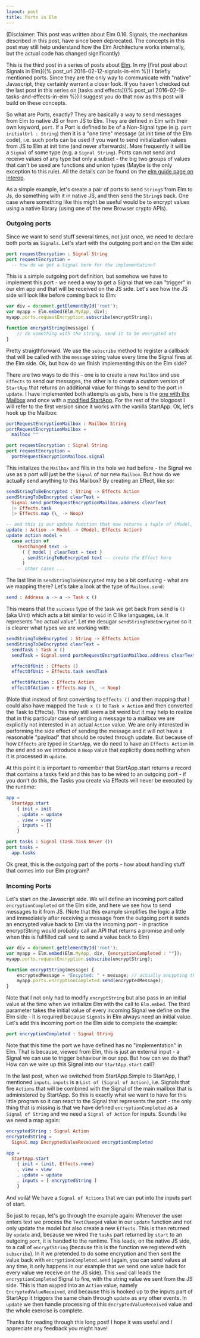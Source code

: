 ```yaml
---
layout: post
title: Ports in Elm
---
```

(Disclaimer: This post was written about Elm 0.16. Signals, the mechanism described in this post, have since been deprecated. The concepts in this post may still help understand how the Elm Architecture works internally, but the actual code has changed significantly)

This is the third post in a series of posts about [Elm](http://elm-lang.org/). In my [first post about Signals in Elm]({% post_url 2016-02-12-signals-in-elm %}) I briefly mentioned ports. Since they are the only way to communicate with "native" Javascript, they certainly warrant a closer look. If you haven't checked out the last post in this series on [tasks and effects]({% post_url 2016-02-19-tasks-and-effects-in-elm %}) I suggest you do that now as this post will build on these concepts.

So what are Ports, exactly? They are basically a way to send messages from Elm to native JS or from JS to Elm. They are defined in Elm with their own keyword, `port`. If a Port is defined to be of a Non-Signal type (e.g. `port initialUrl : String`) then it is a "one time" message (at init time of the Elm code), i.e. such ports can be used if you want to send initialization values from JS to Elm at init time (and never afterwards). More frequently it will be a `Signal` of some type (e.g. a `Signal String`). Ports can not send and receive values of any type but only a subset - the big two groups of values that can't be used are functions and union types (Maybe is the only exception to this rule). All the details can be found on the [elm guide page on interop](http://elm-lang.org/guide/interop).

As a simple example, let's create a pair of ports to send `String`s from Elm to Js, do something with it in native JS, and then send the `String`s back. One case where something like this might be useful would be to encrypt values using a native library (using one of the new Browser crypto APIs).

### Outgoing ports

Since we want to send stuff several times, not just once, we need to declare both ports as `Signals`. Let's start with the outgoing port and on the Elm side:

```elm
port requestEncryption : Signal String
port requestEncryption =
  -- how do we get a Signal here for the implementation?
```

This is a simple outgoing port definition, but somehow we have to implement this port - we need a way to get a Signal that we can "trigger" in our elm app and that will be received on the JS side. Let's see how the JS side will look like before coming back to Elm:

```javascript
var div = document.getElementById('root');
var myapp = Elm.embed(Elm.MyApp, div);
myapp.ports.requestEncryption.subscribe(encryptString);

function encryptString(message) {
    // do something with the string, send it to be encrypted etc
}
```

Pretty straigthforward. We use the `subscribe` method to register a callback that will be called with the `message` string value every time the Signal fires at the Elm side. Ok, but how do we finish implementing this on the Elm side?

There are two ways to do this - one is to create a new `Mailbox` and use `Effects` to send our messages, the other is to create a custom version of `StartApp` that returns an additional value for things to send to the port in `update`. I have implemented both attempts as gists, here is the [one with the Mailbox](https://gist.github.com/danyx23/e42ceedaccf0c4a556b8) and once with a [modified StartApp](https://gist.github.com/danyx23/6004778b9322dc716373). For the rest of the blogpost I will refer to the first version since it works with the vanilla StartApp. Ok, let's hook up the Mailbox:

```elm
portRequestEncryptionMailbox : Mailbox String
portRequestEncryptionMailbox =
  mailbox ""

port requestEncryption : Signal String
port requestEncryption =
  portRequestEncryptionMailbox.signal
```

This initalizes the `Mailbox` and fills in the hole we had before - the Signal we use as a port will just be the `Signal` of our new `Mailbox`. But how do we actually send anything to this Mailbox? By creating an Effect, like so:

```elm
sendStringToBeEncrypted : String -> Effects Action
sendStringToBeEncrypted clearText =
  Signal.send portRequestEncryptionMailbox.address clearText
  |> Effects.task
  |> Effects.map (\_ -> Noop)

-- and this is our update function that now returns a tuple of (Model, Effect):
update : Action -> Model -> (Model, Effects Action)
update action model =
  case action of
    TextChanged text ->
      ( { model | clearText = text }
      , sendStringToBeEncrypted text -- create the Effect here
      )
    -- other cases ...
```

The last line in `sendStringToBeEncrypted` may be a bit confusing - what are we mapping there? Let's take a look at the type of `Mailbox.send`:

```elm
send : Address a -> a -> Task x ()
```

This means that the `success` type of the task we get back from send is `()` (aka Unit) which acts a bit similar to `void` in C like languages, i.e. it represents "no actual value". Let me desugar `sendStringToBeEncrypted` so it is clearer what types we are working with:

```elm
sendStringToBeEncrypted : String -> Effects Action
sendStringToBeEncrypted clearText =
  sendTask : Task x ()
  sendTask = Signal.send portRequestEncryptionMailbox.address clearText

  effectOfUnit : Effects ()
  effectOfUnit = Effects.task sendTask

  effectOfAction : Effects Action
  effectOfAction = Effects.map (\_ -> Noop)
```

(Note that instead of first converting to `Effects ()` and then mapping that I could also have mapped the `Task x ()` to `Task x Action` and then converted the Task to Effects). This may still seem a bit weird but it may help to realize that in this particular case of sending a message to a mailbox we are explicitly not interested in an actual `Action` value. We are only interested in performing the side effect of sending the message and it will not have a reasonable "payload" that should be routed through update. But because of how `Effects` are typed in `StartApp`, we do need to have an `Effects Action` in the end and so we introduce a `Noop` value that explicitly does nothing when it is processed in `update`.

At this point it is important to remember that StartApp.start returns a record that contains a tasks field and this has to be wired to an outgoing port - if you don't do this, the Tasks you create via Effects will never be executed by the runtime:

```elm
app =
  StartApp.start
    { init = init
    , update = update
    , view = view
    , inputs = []
    }

port tasks : Signal (Task.Task Never ())
port tasks =
  app.tasks
```

Ok great, this is the outgoing part of the ports - how about handling stuff that comes into our Elm program?

### Incoming Ports

Let's start on the Javascript side. We will define an incoming port called `encryptionCompleted` on the Elm side, and here we see how to send messages to it from JS. (Note that this example simplifies the logic a little and immediately after receiving a message from the outgoing port it sends an encrypted value back to Elm via the incoming port - in practice encryptString would probably call an API that returns a promise and only when this is fullfilled call `send` to send a value back to Elm)

```javascript
var div = document.getElementById('root');
var myapp = Elm.embed(Elm.MyApp, div, {encryptionCompleted : ""});
myapp.ports.requestEncryption.subscribe(encryptString);

function encryptString(message) {
    encryptedMessage = "Encypted: " + message; // actually encypting the message is ommited
    myapp.ports.encryptionCompleted.send(encryptedMessage);
}
```

Note that I not only had to modify `encryptString` but also pass in an initial value at the time when we initialize Elm with the call to `Elm.embed`. The third parameter takes the initial value of every incoming Signal we define on the Elm side - it is required because `Signals` in Elm always need an initial value. Let's add this incoming port on the Elm side to complete the example:

```elm
port encryptionCompleted : Signal String

```

Note that this time the port we have defined has no "implementation" in Elm. That is because, viewed from Elm, this is just an external input - a Signal we can use to trigger behaviour in our app. But how can we do that? How can we wire up this Signal into our `StartApp.start` call?

In the last post, when we switched from StartApp.Simple to StartApp, I mentioned `inputs`. `inputs` is a `List of (Signal of Action)`, i.e. Signals that fire `Actions` that will be combined with the Signal of the main mailbox that is administered by StartApp. So this is exactly what we want to have for this little program so it can react to the Signal that represents the port - the only thing that is missing is that we have defined `encryptionCompleted` as a `Signal of String` and we need a `Signal of Action` for inputs. Sounds like we need a map again:

```elm
encryptedString : Signal Action
encryptedString =
  Signal.map EncryptedValueReceived encryptionCompleted

app =
  StartApp.start
    { init = (init, Effects.none)
    , view = view
    , update = update
    , inputs = [ encryptedString ]
    }
```

And voilà! We have a `Signal of Actions` that we can put into the inputs part of start.

So just to recap, let's go through the example again: Whenever the user enters text we process the `TextChanged` value in our `update` function and not only update the model but also create a new `Effects`. This is then returned by `update` and, because we wired the `tasks` part returned by `start` to an outgoing `port`, it is handed to the runtime. This leads, on the native JS side, to a call of `encryptString` (because this is the function we registered with `subscribe`). In it we pretended to do some encryption and then sent the value back with `encryptionCompleted.send` (again, you can send values at any time, it only happens in our example that we send one value back for every value we receive on the JS side). This `send` call leads the `encryptionCompleted` Signal to fire, with the string value we sent from the JS side. This is than `map`ped into an `Action` value, namely `EncryptedValueReceived`, and because this is hooked up to the inputs part of StartApp it triggers the same chain through `update` as any other events. In `update` we then handle processing of this `EncryptedValueReceived` value and the whole exercise is complete.

Thanks for reading through this long post! I hope it was useful and I appreciate any feedback you might have!
